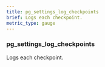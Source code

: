 ```yaml
---
title: pg_settings_log_checkpoints
brief: Logs each checkpoint.
metric_type: gauge
---
```

### pg_settings_log_checkpoints

Logs each checkpoint.